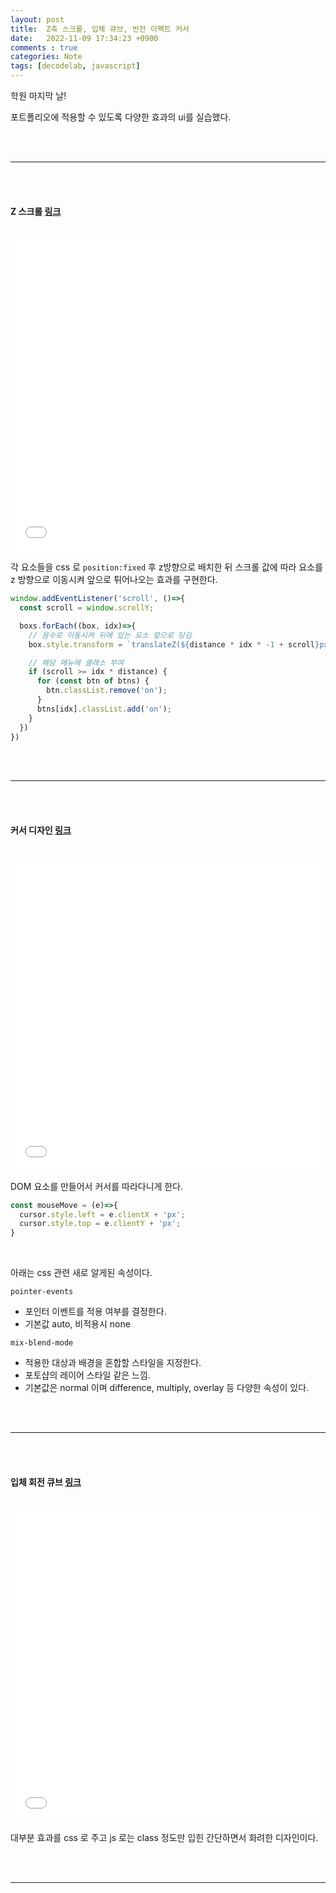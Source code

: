 ```yaml
---
layout: post
title:  Z축 스크롤, 입체 큐브, 반전 이펙트 커서
date:   2022-11-09 17:34:23 +0900
comments : true
categories: Note
tags: [decodelab, javascript]
---
```


학원 마지막 날!

포트폴리오에 적용할 수 있도록 다양한 효과의 ui를 실습했다.

<br><br>
<hr>
<br><br>

#### Z 스크롤 [링크](/decodelab/221115/z_scroll/)

<br>

<iframe src='/decodelab/221115/z_scroll/' frameborder='0' width='100%' height='500px'></iframe>

<br>

각 요소들을 css 로 `position:fixed` 후 z방향으로 배치한 뒤 스크롤 값에 따라 요소를 z 방향으로 이동시켜 앞으로 튀어나오는 효과를 구현한다.

```javascript
window.addEventListener('scroll', ()=>{
  const scroll = window.scrollY;

  boxs.forEach((box, idx)=>{
    // 음수로 이동시켜 뒤에 있는 요소 앞으로 당김 
    box.style.transform = `translateZ(${distance * idx * -1 + scroll}px)`;

    // 해당 메뉴에 클래스 부여
    if (scroll >= idx * distance) { 
      for (const btn of btns) {
        btn.classList.remove('on');
      }
      btns[idx].classList.add('on');
    }
  })
})
```


<br><br>
<hr>
<br><br>

#### 커서 디자인 [링크](/decodelab/221115/cursor/)

<br>

<iframe src='/decodelab/221115/cursor/' frameborder='0' width='100%' height='500px'></iframe>

<br>

DOM 요소를 만들어서 커서를 따라다니게 한다.

```javascript
const mouseMove = (e)=>{
  cursor.style.left = e.clientX + 'px';
  cursor.style.top = e.clientY + 'px';
}
```

<br>

아래는 css 관련 새로 알게된 속성이다.

`pointer-events`    
- 포인터 이벤트를 적용 여부를 결정한다.     
- 기본값 auto, 비적용시 none

`mix-blend-mode`    
- 적용한 대상과 배경을 혼합할 스타일을 지정한다.    
- 포토샵의 레이어 스타일 같은 느낌.    
- 기본값은 normal 이며 difference, multiply, overlay 등 다양한 속성이 있다.

<br><br>
<hr>
<br><br>

#### 입체 회전 큐브 [링크](/decodelab/221115/cube/)

<br>

<iframe src='/decodelab/221115/cube/' frameborder='0' width='100%' height='500px'></iframe>

<br>

대부분 효과를 css 로 주고 js 로는 class 정도만 입힌 간단하면서 화려한 디자인이다.

<br><br>
<hr>
<br><br>
